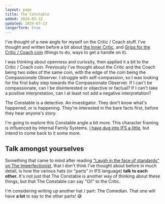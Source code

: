 ```yaml
---
layout: page
title: The Constable
added: 2024-03-12
updated: 2024-07-13
longerform: true
---
```


I've thought of a new angle for myself on the Critic / Coach stuff. I've thought and written before a bit about [the Inner Critic](/thinking/inner-critic/), and [Grips for the Critic / Coach coin](/thinking/grips-for-the-critic-coach-coin/) (things to do, ways to get a handle on it).

I was thinking about openness and curiosity, then applied it a bit to the Critic / Coach coin. Previously I've thought about the Critic and the Coach being two sides of the same coin, with the edge of the coin being the Compassionate Observer. I struggle with self-compassion, so I was looking for the first baby step towards the Compassionate Observer. If I can't be compassionate, can I be disinterested or objective or factual? If I can't take a positive interpretation, can I at least not add a negative interpretation? 

<div class="boxout">
The Constable is a detective. An investigator. They don't know what's happened, or is happening. They're interested in the bare facts first, before they hear anyone's story.
</div>

I'm going to explore this Constable angle a bit more. This character framing is influenced by Internal Family Systems. [I have dug into IFS a little](/thinking/notes-from-IFS-reading/), but intend to come back to it some more.

## Talk amongst yourselves

Something that came to mind after reading ["Laugh in the face of standards" on The Imperfectionist](https://ckarchive.com/b/o8ukhqhk2wxv7sp2ww025ap66mwrrho), that I don't think I've thought about before in much detail, is how the various hats (or "parts" in IFS language) **talk to each other.** It's not just that The Constable is another way of thinking about these things, but that The Constable can say "Oi!" to the Critic.

I'm considering writing up another hat / part: The Comedian. That one will have **a lot** to say to the other parts! 😅